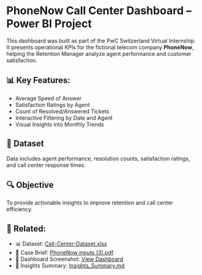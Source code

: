 # PhoneNow Call Center Dashboard – Power BI Project

This dashboard was built as part of the PwC Switzerland Virtual Internship. It presents operational KPIs for the fictional telecom company **PhoneNow**, helping the Retention Manager analyze agent performance and customer satisfaction.
## 📊 Key Features:
- Average Speed of Answer
- Satisfaction Ratings by Agent
- Count of Resolved/Answered Tickets
- Interactive Filtering by Date and Agent
- Visual Insights into Monthly Trends

## 📁 Dataset
Data includes agent performance, resolution counts, satisfaction ratings, and call center response times.

## 🔍 Objective
To provide actionable insights to improve retention and call center efficiency.

## 📎 Related:
- 📊 Dataset: [Call-Center-Dataset.xlsx](./Call-Center-Dataset.xlsx)
- 📄 Case Brief: [PhoneNow inputs (3).pdf](./PhoneNow%20inputs%20(3).pdf)
- 📸 Dashboard Screenshot: [View Dashboard](./PhoneNOW_simulation.pdf)
- 🧠 Insights Summary: [Insights_Summary.md](./Insights/Insights_Summary.md)
